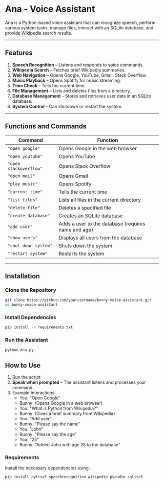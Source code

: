 # Ana - Voice Assistant

Ana is a Python-based voice assistant that can recognize speech, perform various system tasks, manage files, interact with an SQLite database, and provide Wikipedia search results.  

---

## Features  
1. **Speech Recognition** – Listens and responds to voice commands.  
2. **Wikipedia Search** – Fetches brief Wikipedia summaries.  
3. **Web Navigation** – Opens Google, YouTube, Gmail, Stack Overflow.  
4. **Music Playback** – Opens Spotify for music streaming.  
5. **Time Check** – Tells the current time.  
6. **File Management** – Lists and deletes files from a directory.  
7. **Database Management** – Stores and retrieves user data in an SQLite database.  
8. **System Control** – Can shutdown or restart the system.  

---

## Functions and Commands  

| Command | Function |
|---------|----------|
| `"open google"` | Opens Google in the web browser |
| `"open youtube"` | Opens YouTube |
| `"open stackoverflow"` | Opens Stack Overflow |
| `"open mail"` | Opens Gmail |
| `"play music"` | Opens Spotify |
| `"current time"` | Tells the current time |
| `"list files"` | Lists all files in the current directory |
| `"delete file"` | Deletes a specified file |
| `"create database"` | Creates an SQLite database |
| `"add user"` | Adds a user to the database (requires name and age) |
| `"show users"` | Displays all users from the database |
| `"shut down system"` | Shuts down the system |
| `"restart system"` | Restarts the system |

---

## Installation  

### Clone the Repository  
```bash
git clone https://github.com/yourusername/bunny-voice-assistant.git
cd bunny-voice-assistant
```

### Install Dependencies  
```bash
pip install -r requirements.txt
```

### Run the Assistant
```bash
python Ana.py
```

## How to Use
1. Run the script
2. **Speak when prompted** – The assistant listens and processes your command.
3. Example interactions:
    - You: "Open Google"
    - Bunny: (Opens Google in a web browser)
    - You: "What is Python from Wikipedia?"
    - Bunny: (Gives a brief summary from Wikipedia)
    - You: "Add user"
    - Bunny: "Please say the name"
    - You: "John"
    - Bunny: "Please say the age"
    - You: "25"
    - Bunny: "Added John with age 25 to the database"

### Requirements
Install the necessary dependencies using:
```bash
pip install pyttsx3 speechrecognition wikipedia pyaudio sqlite3
```
